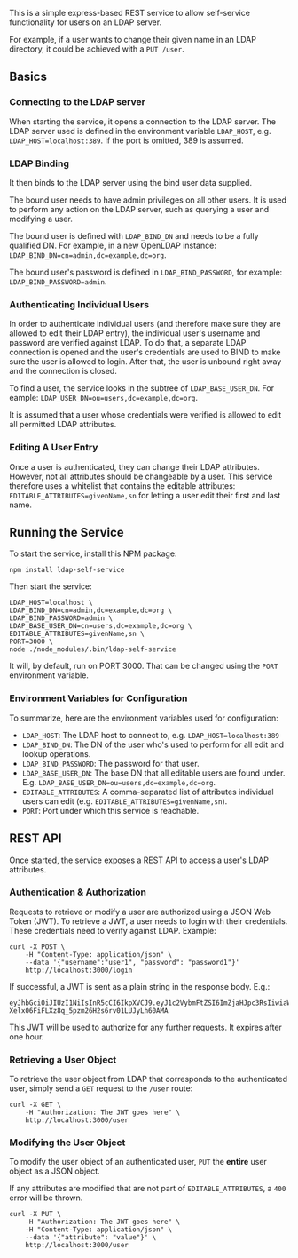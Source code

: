 This is a simple express-based REST service to allow self-service functionality
for users on an LDAP server.

For example, if a user wants to change their given name in an LDAP directory, it could
be achieved with a `PUT /user`.

## Basics

### Connecting to the LDAP server
When starting the service, it opens a connection to the LDAP server. The LDAP server used
is defined in the environment variable `LDAP_HOST`, e.g. `LDAP_HOST=localhost:389`. If
the port is omitted, 389 is assumed.

### LDAP Binding
It then binds
to the LDAP server using the bind user data supplied.

The bound user needs to have admin privileges on all other users. It is used to perform
any action on the LDAP server, such as querying a user and modifying a user.

The bound user is defined with `LDAP_BIND_DN` and needs to be a fully qualified DN.
For example, in a new OpenLDAP instance: `LDAP_BIND_DN=cn=admin,dc=example,dc=org`.

The bound user's password is defined in `LDAP_BIND_PASSWORD`, for example: 
`LDAP_BIND_PASSWORD=admin`.

### Authenticating Individual Users
In order to authenticate individual users (and therefore make sure they are allowed to
edit their LDAP entry), the individual user's username and password are verified against
LDAP. To do that, a separate LDAP connection is opened and the user's credentials are used
to BIND to make sure the user is allowed to login. After that, the user is unbound right
away and the connection is closed.

To find a user, the service looks in the subtree of `LDAP_BASE_USER_DN`. For eample:
`LDAP_USER_DN=ou=users,dc=example,dc=org`.

It is assumed that a user whose credentials were verified is allowed to edit all
permitted LDAP attributes.

### Editing A User Entry
Once a user is authenticated, they can change their LDAP attributes. However, not all
attributes should be changeable by a user. This service therefore uses a whitelist that
contains the editable attributes: `EDITABLE_ATTRIBUTES=givenName,sn` for letting
a user edit their first and last name.

## Running the Service
To start the service, install this NPM package:

    npm install ldap-self-service

Then start the service:

    LDAP_HOST=localhost \
    LDAP_BIND_DN=cn=admin,dc=example,dc=org \
    LDAP_BIND_PASSWORD=admin \
    LDAP_BASE_USER_DN=cn=users,dc=example,dc=org \
    EDITABLE_ATTRIBUTES=givenName,sn \
    PORT=3000 \
    node ./node_modules/.bin/ldap-self-service
    
It will, by default, run on PORT 3000. That can be changed using the `PORT` environment
variable. 
   
### Environment Variables for Configuration
To summarize, here are the environment variables used for configuration:

* `LDAP_HOST`: The LDAP host to connect to, e.g. `LDAP_HOST=localhost:389`
* `LDAP_BIND_DN`: The DN of the user who's used to perform for all edit and 
   lookup operations.
* `LDAP_BIND_PASSWORD`: The password for that user.
* `LDAP_BASE_USER_DN`: The base DN that all editable users are found under. 
   E.g. `LDAP_BASE_USER_DN=ou=users,dc=example,dc=org`.
* `EDITABLE_ATTRIBUTES`: A comma-separated list of attributes individual users
  can edit (e.g. `EDITABLE_ATTRIBUTES=givenName,sn`).
* `PORT`: Port under which this service is reachable.
  
## REST API
Once started, the service exposes a REST API to access a user's LDAP attributes. 

### Authentication & Authorization
Requests to retrieve or modify a user are authorized using a JSON Web Token (JWT). To retrieve
a JWT, a user needs to login with their credentials. These credentials need to verify
against LDAP. Example:

    curl -X POST \
        -H "Content-Type: application/json" \
        --data '{"username":"user1", "password": "password1"}'
        http://localhost:3000/login

If successful, a JWT is sent as a plain string in the response body. E.g.:

    eyJhbGciOiJIUzI1NiIsInR5cCI6IkpXVCJ9.eyJ1c2VybmFtZSI6ImZjaHJpc3RsIiwiaWF0IjoxNTQyOTExNDkzLCJleHAiOjE1NDI5MTUwOTN9.2B-Xelx06FiFLXz8q_5pzm26H2s6rv01LUJyLh60AMA
    
This JWT will be used to authorize for any further requests. It expires after one hour.

### Retrieving a User Object
To retrieve the user object from LDAP that corresponds to the authenticated user,
simply send a `GET` request to the `/user` route:

    curl -X GET \
        -H "Authorization: The JWT goes here" \
        http://localhost:3000/user
        
### Modifying the User Object
To modify the user object of an authenticated user, `PUT` the **entire** user object as
a JSON object.

If any attributes are modified that are not part of `EDITABLE_ATTRIBUTES`, a `400` error
will be thrown.

    curl -X PUT \
        -H "Authorization: The JWT goes here" \
        -H "Content-Type: application/json" \
        --data '{"attribute": "value"}' \
        http://localhost:3000/user
